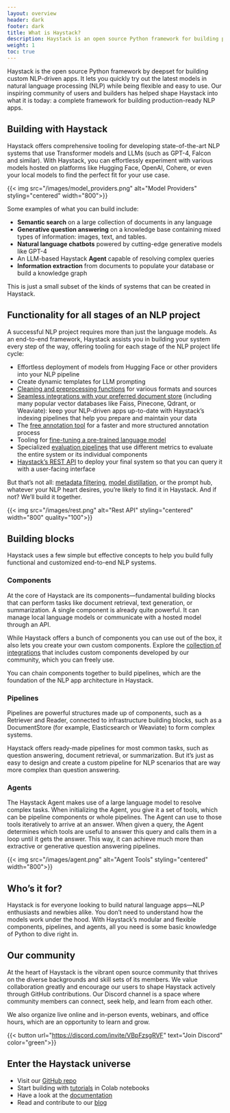 ```yaml
---
layout: overview
header: dark
footer: dark
title: What is Haystack?
description: Haystack is an open source Python framework for building production-ready LLM applications, offering tooling for every stage of the NLP project life cycle.
weight: 1
toc: true
---
```


Haystack is the open source Python framework by deepset for building custom NLP-driven apps. It lets you quickly try out the latest models in natural language processing (NLP) while being flexible and easy to use. Our inspiring community of users and builders has helped shape Haystack into what it is today: a complete framework for building production-ready NLP apps.

## Building with Haystack

Haystack offers comprehensive tooling for developing state-of-the-art NLP systems that use Transformer models and LLMs (such as GPT-4, Falcon and similar). With Haystack, you can effortlessly experiment with various models hosted on platforms like Hugging Face, OpenAI, Cohere, or even your local models to find the perfect fit for your use case.

{{< img src="/images/model_providers.png" alt="Model Providers" styling="centered" width="800">}}

Some examples of what you can build include:

- **Semantic search** on a large collection of documents in any language
- **Generative question answering** on a knowledge base containing mixed types of information: images, text, and tables.
- **Natural language chatbots** powered by cutting-edge generative models like GPT-4
- An LLM-based Haystack **Agent** capable of resolving complex queries
- **Information extraction** from documents to populate your database or build a knowledge graph

This is just a small subset of the kinds of systems that can be created in Haystack.

## Functionality for all stages of an NLP project

A successful NLP project requires more than just the language models. As an end-to-end framework, Haystack assists you in building your system every step of the way, offering tooling for each stage of the NLP project life cycle:

- Effortless deployment of models from Hugging Face or other providers into your NLP pipeline
- Create dynamic templates for LLM prompting
- [Cleaning and preprocessing functions](https://docs.haystack.deepset.ai/docs/data_handling) for various formats and sources
- [Seamless integrations with your preferred document store](https://docs.haystack.deepset.ai/docs/document_store) (including many popular vector databases like Faiss, Pinecone, Qdrant, or Weaviate): keep your NLP-driven apps up-to-date with Haystack’s indexing pipelines that help you prepare and maintain your data
- The [free annotation tool](https://docs.haystack.deepset.ai/docs/annotation) for a faster and more structured annotation process
- Tooling for [fine-tuning a pre-trained language model](https://docs.haystack.deepset.ai/docs/domain_adaptation)
- Specialized [evaluation pipelines](https://docs.haystack.deepset.ai/docs/evaluation) that use different metrics to evaluate the entire system or its individual components
- [Haystack’s REST API](https://docs.haystack.deepset.ai/docs/rest_api) to deploy your final system so that you can query it with a user-facing interface

But that’s not all: [metadata filtering](https://docs.haystack.deepset.ai/docs/metadata-filtering), [model distillation](https://docs.haystack.deepset.ai/docs/model_distillation), or the prompt hub, whatever your NLP heart desires, you’re likely to find it in Haystack. And if not? We’ll build it together.

{{< img src="/images/rest.png" alt="Rest API" styling="centered" width="800" quality="100">}}

## Building blocks

Haystack uses a few simple but effective concepts to help you build fully functional and customized end-to-end NLP systems. 

### Components

At the core of Haystack are its components—fundamental building blocks that can perform tasks like document retrieval, text generation, or summarization. A single component is already quite powerful. It can manage local language models or communicate with a hosted model through an API.

While Haystack offers a bunch of components you can use out of the box, it also lets you create your own custom components. Explore the [collection of integrations](https://haystack.deepset.ai/integrations) that includes custom components developed by our community, which you can freely use. 

You can chain components together to build pipelines, which are the foundation of the NLP app architecture in Haystack.

### Pipelines

Pipelines are powerful structures made up of components, such as a Retriever and Reader, connected to infrastructure building blocks, such as a DocumentStore (for example, Elasticsearch or Weaviate) to form complex systems. 

Haystack offers ready-made pipelines for most common tasks, such as question answering, document retrieval, or summarization. But it’s just as easy to design and create a custom pipeline for NLP scenarios that are way more complex than question answering.

### Agents

The Haystack Agent makes use of a large language model to resolve complex tasks. When initializing the Agent, you give it a set of tools, which can be pipeline components or whole pipelines. The Agent can use to those tools iteratively to arrive at an answer. When given a query, the Agent determines which tools are useful to answer this query and calls them in a loop until it gets the answer. This way, it can achieve much more than extractive or generative question answering pipelines.

{{< img src="/images/agent.png" alt="Agent Tools" styling="centered" width="800">}}

## Who’s it for?

Haystack is for everyone looking to build natural language apps—NLP enthusiasts and newbies alike. You don’t need to understand how the models work under the hood. With Haystack’s modular and flexible components, pipelines, and agents, all you need is some basic knowledge of Python to dive right in.

## Our community

At the heart of Haystack is the vibrant open source community that thrives on the diverse backgrounds and skill sets of its members. We value collaboration greatly and encourage our users to shape Haystack actively through GitHub contributions. Our Discord channel is a space where community members can connect, seek help, and learn from each other. 

We also organize live online and in-person events, webinars, and office hours, which are an opportunity to learn and grow.

{{< button url="https://discord.com/invite/VBpFzsgRVF" text="Join Discord" color="green">}}

## Enter the Haystack universe

- Visit our [GitHub repo](https://github.com/deepset-ai/haystack)
- Start building with [tutorials](https://haystack.deepset.ai/tutorials) in Colab notebooks
- Have a look at the [documentation](https://docs.haystack.deepset.ai/)
- Read and contribute to our [blog](https://haystack.deepset.ai/blog)
